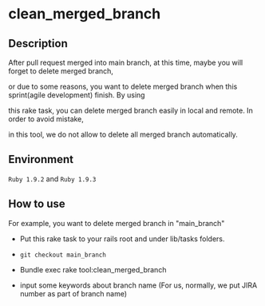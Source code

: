 clean_merged_branch
===================

## Description
  
  After pull request merged into main branch, at this time, maybe you will forget to delete merged branch, 

or due to some reasons, you want to delete merged branch when this sprint(agile development) finish. By using

this rake task, you can delete merged branch easily in local and remote. In order to avoid mistake, 

in this tool, we do not allow to delete all merged branch automatically. 


## Environment
  
 `Ruby 1.9.2` and `Ruby 1.9.3`

## How to use
  
  For example, you want to delete merged branch in "main_branch"

* Put this rake task to your rails root and under lib/tasks folders. 

* `git checkout main_branch`

* Bundle exec rake tool:clean_merged_branch

* input some keywords about branch name (For us, normally, we put JIRA number as part of branch name)



